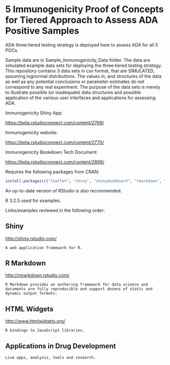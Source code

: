 # 5 Immunogenicity Proof of Concepts for Tiered Approach to Assess ADA Positive Samples

ADA three‐tiered testing strategy is deployed here to assess ADA for all 5 POCs.

Sample data are in Sample_Immunogenicity_Data folder. The data are simulated example data sets for deploying the three‐tiered testing strategy. This repository contains 3 data sets in csv format, that are SIMULATED, assuming lognormal distributions. The values in, and structures of the data as well as any potential conclusions or parameter estimates do not correspond to any real experiment. The purpose of the data sets is merely to illustrate possible (or inadequate) data structures and possible application of the various user interfaces and applications for assessing ADA.

Immunogenicity Shiny App:

https://beta.rstudioconnect.com/content/2769/

Immunogenicity website:

https://beta.rstudioconnect.com/content/2770/

Immunogenicity Bookdown Tech Document:

https://beta.rstudioconnect.com/content/2899/

Requires the following packages from CRAN:

```r
install.packages(c("leaflet", "shiny", "shinydashboard", "rmarkdown", "flex_dashboard", "ggplot2", "plotly", "plyr", "reshape2"))
``` 

An up-to-date version of RStudio is also recommended.

R 3.2.5 used for examples.

Links/examples reviewed in the following order:

## **Shiny**

http://shiny.rstudio.com/

    A web application framework for R.

## **R Markdown**

http://rmarkdown.rstudio.com/
  
    R Markdown provides an authoring framework for data science and documents are fully reproducible and support dozens of static and dynamic output formats.

## **HTML Widgets**

http://www.htmlwidgets.org/

    R bindings to JavaScript libraries.
    
## **Applications in Drug Development**

    Live apps, analysis, tools and research.